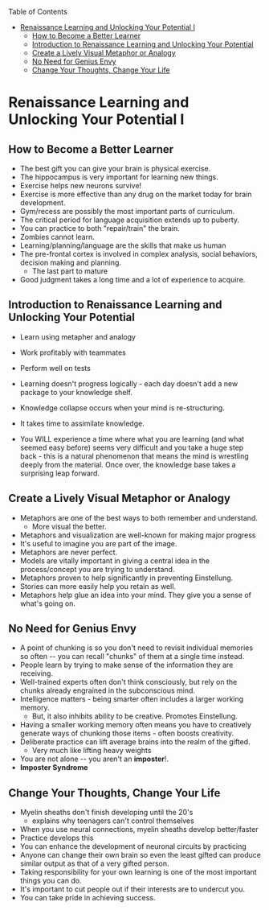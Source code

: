 <!-- START doctoc generated TOC please keep comment here to allow auto update -->
<!-- DON'T EDIT THIS SECTION, INSTEAD RE-RUN doctoc TO UPDATE -->
Table of Contents

- [Renaissance Learning and Unlocking Your Potential I](#renaissance-learning-and-unlocking-your-potential-i)
  - [How to Become a Better Learner](#how-to-become-a-better-learner)
  - [Introduction to Renaissance Learning and Unlocking Your Potential](#introduction-to-renaissance-learning-and-unlocking-your-potential)
  - [Create a Lively Visual Metaphor or Analogy](#create-a-lively-visual-metaphor-or-analogy)
  - [No Need for Genius Envy](#no-need-for-genius-envy)
  - [Change Your Thoughts, Change Your Life](#change-your-thoughts-change-your-life)

<!-- END doctoc generated TOC please keep comment here to allow auto update -->

Renaissance Learning and Unlocking Your Potential I
===================================================

How to Become a Better Learner
------------------------------

-   The best gift you can give your brain is physical exercise.
-   The hippocampus is very important for learning new things.
-   Exercise helps new neurons survive!
-   Exercise is more effective than any drug on the market today for
    brain development.
-   Gym/recess are possibly the most important parts of curriculum.
-   The critical period for language acquisition extends up to puberty.
-   You can practice to both "repair/train" the brain.
-   Zombies cannot learn.
-   Learning/planning/language are the skills that make us human
-   The pre-frontal cortex is involved in complex analysis, social
    behaviors, decision making and planning.
    -   The last part to mature
-   Good judgment takes a long time and a lot of experience to acquire.

Introduction to Renaissance Learning and Unlocking Your Potential
-----------------------------------------------------------------

-   Learn using metapher and analogy
-   Work profitably with teammates
-   Perform well on tests

-   Learning doesn't progress logically - each day doesn't add a new
    package to your knowledge shelf.
-   Knowledge collapse occurs when your mind is re-structuring.
-   It takes time to assimilate knowledge.
-   You WILL experience a time where what you are learning (and what
    seemed easy before) seems very difficult and you take a huge step
    back - this is a natural phenomenon that means the mind is wrestling
    deeply from the material. Once over, the knowledge base takes a
    surprising leap forward.

Create a Lively Visual Metaphor or Analogy
------------------------------------------

-   Metaphors are one of the best ways to both remember and understand.
    -   More visual the better.
-   Metaphors and visualization are well-known for making major progress
-   It's useful to imagine you are part of the image.
-   Metaphors are never perfect.
-   Models are vitally important in giving a central idea in the
    process/concept you are trying to understand.
-   Metaphors proven to help significantly in preventing Einstellung.
-   Stories can more easily help you retain as well.
-   Metaphors help glue an idea into your mind. They give you a sense of
    what's going on.

No Need for Genius Envy
-----------------------

-   A point of chunking is so you don't need to revisit individual
    memories so often -- you can recall "chunks" of them at a single
    time instead.
-   People learn by trying to make sense of the information they
    are receiving.
-   Well-trained experts often don't think consciously, but rely on the
    chunks already engrained in the subconscious mind.
-   Intelligence matters - being smarter often includes a larger
    working memory.
    -   But, it also inhibits ability to be creative.
        Promotes Einstellung.
-   Having a smaller working memory often means you have to creatively
    generate ways of chunking those items - often boosts creativity.
-   Deliberate practice can lift average brains into the realm of
    the gifted.
    -   Very much like lifting heavy weights
-   You are not alone -- you aren't an **imposter**!.
-   **Imposter Syndrome**

Change Your Thoughts, Change Your Life
--------------------------------------

-   Myelin sheaths don't finish developing until the 20's
    -   explains why teenagers can't control themselves
-   When you use neural connections, myelin sheaths develop
    better/faster
-   Practice develops this
-   You can enhance the development of neuronal circuits by practicing
-   Anyone can change their own brain so even the least gifted can
    produce similar output as that of a very gifted person.
-   Taking responsibility for your own learning is one of the most
    important things you can do.
-   It's important to cut people out if their interests are to
    undercut you.
-   You can take pride in achieving success.
